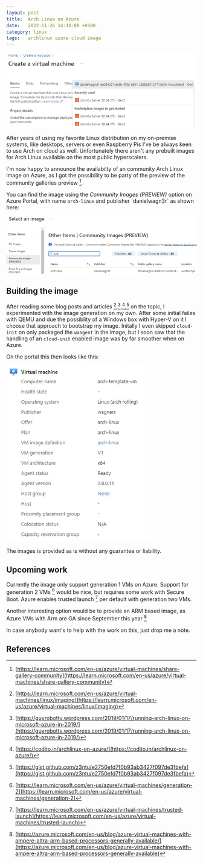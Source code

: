 ```yaml
---
layout: post
title:  Arch Linux on Azure
date:   2022-11-26 14:10:00 +0100
category: linux
tags:   archlinux azure cloud image
---
```

[![Arch Linux on Azure](/images/20221126/archlinux01.webp)](https://archlinux.org)

After years of using my favorite Linux distribution on my on-premise systems, like desktops, servers or even Raspberry Pis I've be always keen to use Arch on cloud as well. Unfortunately there aren't any prebuilt images for Arch Linux available on the most public hyperscalers.

I'm now happy to announce the availabilty of an community Arch Linux image on Azure, as I got the possibility to be party of the preview of the community galleries preview [^2].

You can find the image using the *Community Images (PREVIEW)* option on Azure Portal, with name `arch-linux` and publisher ´danielwagn3r` as shown here:

[![Community Images](/images/20221126/archlinux03.webp)](https://portal.azure.com/#create/Microsoft.VirtualMachine)

## Building the image

After reading some blog posts and articles [^1],[^5],[^6],[^7] on the topic, I experimented with the image generation on my own. After some initial failes with QEMU and due the possiblity of a Windows box with Hyper-V on it I choose that approach to bootstrap my image. Initally I even skipped `cloud-init` on only packaged the `waagent` in the image, but I soon saw that the handling of an `cloud-init` enabled image was by far smoother when on Azure.

On the portal this then looks like this:

![Virtual machine properties](/images/20221126/archlinux02.webp)

The images is provided as is without any guarantee or liability.

## Upcoming work

Currently the image only support generation 1 VMs on Azure. Support for generation 2 VMs [^3] would be nice, but requires some work with Secure Boot. Azure enables trusted launch [^4] per default with generation two VMs.

Another interesting option would be to provide an ARM based image, as Azure VMs with Arm are GA since September this year [^8]

In case anybody want's to help with the work on this, just drop me a note.

## References

[^1]: [https://learn.microsoft.com/en-us/azure/virtual-machines/linux/imaging](https://learn.microsoft.com/en-us/azure/virtual-machines/linux/imaging)
[^2]: [https://learn.microsoft.com/en-us/azure/virtual-machines/share-gallery-community](https://learn.microsoft.com/en-us/azure/virtual-machines/share-gallery-community)
[^3]: [https://learn.microsoft.com/en-us/azure/virtual-machines/generation-2](https://learn.microsoft.com/en-us/azure/virtual-machines/generation-2)
[^4]: [https://learn.microsoft.com/en-us/azure/virtual-machines/trusted-launch](https://learn.microsoft.com/en-us/azure/virtual-machines/trusted-launch)

[^5]: [https://guyrobottv.wordpress.com/2019/01/17/running-arch-linux-on-microsoft-azure-in-2019/](https://guyrobottv.wordpress.com/2019/01/17/running-arch-linux-on-microsoft-azure-in-2019/)
[^6]: [https://codito.in/archlinux-on-azure/](https://codito.in/archlinux-on-azure/)
[^7]: [https://gist.github.com/z3ntu/e2750efd7f0b93ab3427f097de3fbefa](https://gist.github.com/z3ntu/e2750efd7f0b93ab3427f097de3fbefa)
[^8]: [https://azure.microsoft.com/en-us/blog/azure-virtual-machines-with-ampere-altra-arm-based-processors-generally-available/](https://azure.microsoft.com/en-us/blog/azure-virtual-machines-with-ampere-altra-arm-based-processors-generally-available)